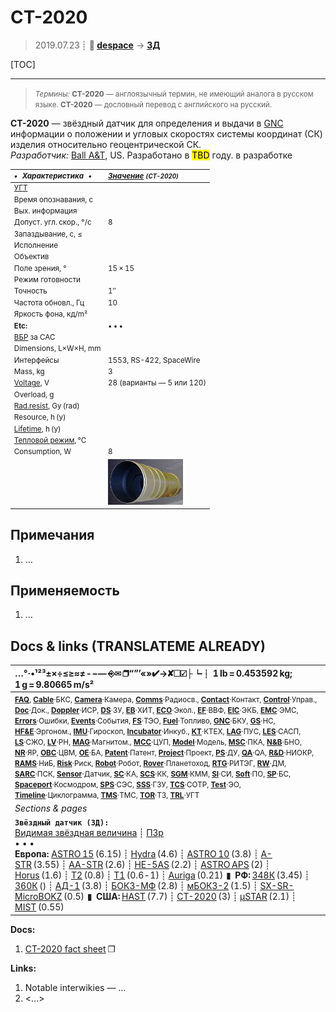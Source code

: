 # CT-2020
> 2019.07.23 ┊ **🚀 [despace](index.md)** → **[ЗД](sensor.md)**

[TOC]

---

> <small>*Термины:* **CT-2020** — англоязычный термин, не имеющий аналога в русском языке. **CT-2020** — дословный перевод с английского на русский.</small>

**CT-2020** — звёздный датчик для определения и выдачи в [GNC](gnc.md) информации о положении и угловых скоростях системы координат (СК) изделия относительно геоцентрической СК.  
*Разработчик:* [Ball A&T](zz_ball_at.md), US. Разработано в <mark>TBD</mark> году. в разработке

<small>

|*•    Характеристика    •*|*[Значение](si.md) <small>(CT-2020)</small>*|
|:--|:--|
|[УГТ](trl.md)|   |
|Время опознавания, с|   |
|Вых. информация|   |
|Допуст. угл. скор., °/с| 8  |
|Запаздывание, с, ≤|   |
|Исполнение|   |
|Объектив|   |
|Поле зрения, °| 15 × 15  |
|Режим готовности|   |
|Точность| 1″  |
|Частота обновл., Гц| 10  |
|Яркость фона, кд/m²|   |
|**Etc:**|• • •|
|[ВБР](rams.md) за САС|   |
|Dimensions, L×W×H, mm|   |
|Интерфейсы| 1553, RS-422, SpaceWire  |
|Mass, kg| 3  |
|[Voltage](voltage.md), V| 28 (варианты — 5 или 120)  |
|Overload, g|   |
|[Rad.resist](ion_rad.md), Gy (rad)|   |
|Resource, h (y)|   |
|[Lifetime](lifetime.md), h (y)|   |
|[Тепловой режим](tcs.md), °C|   |
|Consumption, W| 8  |
|| [![](f/sensor/c/ct2020_pic1_thumb.jpg)](f/sensor/c/ct2020_pic1.jpg) |

</small>



<p style="page-break-after:always"> </p>

## Примечания
   1. …



## Применяемость
   1. …



<p style="page-break-after:always"> </p>

## Docs & links (TRANSLATEME ALREADY)
|…°·•¹²³±×÷≤≥≈≠ ‑ −— ⎆✉ ❐“”’«»✔→✘☐☑├┕┆ 1 lb = 0.453592 kg; 1 g = 9.80665 m/s²|
|:--|
|<small>**[FAQ](faq.md)**, **[Cable](cable.md)**·БКС, **[Camera](camera.md)**·Камера, **[Comms](comms.md)**·Радиосв., **[Contact](contact.md)**·Контакт, **[Control](control.md)**·Управ., **[Doc](doc.md)**·Док., **[Doppler](doppler.md)**·ИСР, **[DS](ds.md)**·ЗУ, **[EB](eb.md)**·ХИТ, **[ECO](ecology.md)**·Экол., **[EF](ef.md)**·ВВФ, **[ElC](elc.md)**·ЭКБ, **[EMC](emc.md)**·ЭМС, **[Errors](error.md)**·Ошибки, **[Events](event.md)**·События, **[FS](fs.md)**·ТЭО, **[Fuel](fuel.md)**·Топливо, **[GNC](gnc.md)**·БКУ, **[GS](scs.md)**·НС, **[HF&E](hfe.md)**·Эргоном., **[IMU](imu.md)**·Гироскоп, **[Incubator](incubator.md)**·Инкуб., **[KT](kt.md)**·КТЕХ, **[LAG](lag.md)**·ПУC, **[LES](les.md)**·САСП, **[LS](ls.md)**·СЖО, **[LV](lv.md)**·РН, **[MAG](mag.md)**·Магнитом., **[MCC](mcc.md)**·ЦУП, **[Model](model.md)**·Модель, **[MSC](sc.md)**·ПКА, **[N&B](nnb.md)**·БНО, **[NR](nr.md)**·ЯР, **[OBC](obc.md)**·ЦВМ, **[OE](oe.md)**·БА, **[Patent](патент.md)**·Патент, **[Project](project.md)**·Проект, **[PS](ps.md)**·ДУ, **[QA](quality.md)**·QA, **[R&D](rnd.md)**·НИОКР, **[RAMS](rams.md)**·НиБ, **[Risk](risk.md)**·Риск, **[Robot](robotics.md)**·Робот, **[Rover](rover.md)**·Планетоход, **[RTG](rtg.md)**·РИТЭГ, **[RW](rw.md)**·ДМ, **[SARC](sarc.md)**·ПСК, **[Sensor](sensor.md)**·Датчик, **[SC](sc.md)**·КА, **[SCS](scs.md)**·КК, **[SGM](sgm.md)**·КММ, **[SI](si.md)**·СИ, **[Soft](soft.md)**·ПО, **[SP](sp.md)**·БС, **[Spaceport](spaceport.md)**·Космодром, **[SPS](sps.md)**·СЭС, **[SSS](sss.md)**·ГЗУ, **[TCS](tcs.md)**·СОТР, **[Test](test.md)**·ЭО, **[Timeline](timeline.md)**·Циклограмма, **[TMS](tms.md)**·ТМС, **[TOR](tor.md)**·ТЗ, **[TRL](trl.md)**·УГТ</small>|
|*Sections & pages*|
|**`Звёздный датчик (ЗД):`**<br> [Видимая звёздная величина](app_mag.md) ┊ [ПЗр](fov.md)<br>• • •<br> **Европа:** [ASTRO 15](astro_15.md) (6.15) ┊ [Hydra](hydra.md) (4.6) ┊ [ASTRO 10](astro_10.md) (3.8) ┊ [A-STR](a_str.md) (3.55) ┊ [AA-STR](aa_str.md) (2.6) ┊ [HE-5AS](he_5as.md) (2.2) ┊ [ASTRO APS](astro_aps.md) (2) ┊ [Horus](horus.md) (1.6) ┊ [T2](t2.md) (0.8) ┊ [T1](t1.md) (0.6 ‑ 1) ┊ [Auriga](auriga.md) (0.21)  ▮  **РФ:** [348К](348k.md) (3.45) ┊ [360К](360k.md) () ┊ [АД-1](ad_1.md) (3.8) ┊ [БОКЗ-МФ](bokz_mf.md) (2.8) ┊ [мБОКЗ-2](мбокз_2.md) (1.5) ┊ [SX-SR-MicroBOKZ](sx_sr_microbokz.md) (0.5)  ▮  **США:** [HAST](hast.md) (7.7) ┊ [CT-2020](ct_2020.md) (3) ┊ [µSTAR](mustar.md) (2.1) ┊ [MIST](mist.md) (0.55)  |

**Docs:**

   1. [CT-2020 fact sheet](f/sensor/c/ct2020_d3408_0118.pdf) ❐

**Links:**

   1. Notable interwikies — …
   1. <…>

